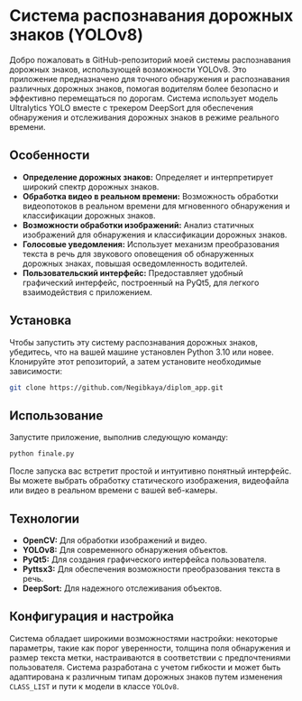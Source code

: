 # Система распознавания дорожных знаков (YOLOv8)

Добро пожаловать в GitHub-репозиторий моей системы распознавания дорожных знаков, использующей возможности YOLOv8. Это приложение предназначено для точного обнаружения и распознавания различных дорожных знаков, помогая водителям более безопасно и эффективно перемещаться по дорогам. Система использует модель Ultralytics YOLO вместе с трекером DeepSort для обеспечения обнаружения и отслеживания дорожных знаков в режиме реального времени.

## Особенности

- **Определение дорожных знаков:** Определяет и интерпретирует широкий спектр дорожных знаков.
- **Обработка видео в реальном времени:** Возможность обработки видеопотоков в реальном времени для мгновенного обнаружения и классификации дорожных знаков.
- **Возможности обработки изображений:** Анализ статичных изображений для обнаружения и классификации дорожных знаков.
- **Голосовые уведомления:** Использует механизм преобразования текста в речь для звукового оповещения об обнаруженных дорожных знаках, повышая осведомленность водителей.
- **Пользовательский интерфейс:** Предоставляет удобный графический интерфейс, построенный на PyQt5, для легкого взаимодействия с приложением.

## Установка

Чтобы запустить эту систему распознавания дорожных знаков, убедитесь, что на вашей машине установлен Python 3.10 или новее. Клонируйте этот репозиторий, а затем установите необходимые зависимости:

```bash
git clone https://github.com/Negibkaya/diplom_app.git
```

## Использование

Запустите приложение, выполнив следующую команду:

```bash
python finale.py
```

После запуска вас встретит простой и интуитивно понятный интерфейс. Вы можете выбрать обработку статического изображения, видеофайла или видео в реальном времени с вашей веб-камеры.

## Технологии

- **OpenCV:** Для обработки изображений и видео.
- **YOLOv8:** Для современного обнаружения объектов.
- **PyQt5:** Для создания графического интерфейса пользователя.
- **Pyttsx3:** Для обеспечения возможности преобразования текста в речь.
- **DeepSort:** Для надежного отслеживания объектов.

## Конфигурация и настройка

Система обладает широкими возможностями настройки: некоторые параметры, такие как порог уверенности, толщина поля обнаружения и размер текста метки, настраиваются в соответствии с предпочтениями пользователя. Система разработана с учетом гибкости и может быть адаптирована к различным типам дорожных знаков путем изменения `CLASS_LIST` и пути к модели в классе `YOLOv8`.
